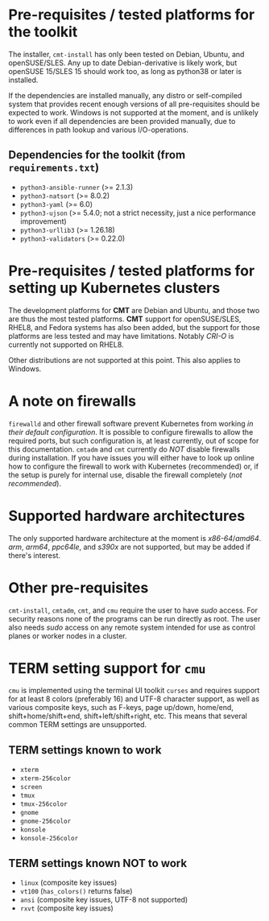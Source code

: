 # Pre-requisites / tested platforms for the toolkit

The installer, `cmt-install` has only been tested on Debian, Ubuntu, and openSUSE/SLES.
Any up to date Debian-derivative is likely work, but openSUSE 15/SLES 15 should work too,
as long as python38 or later is installed.

If the dependencies are installed manually, any distro or self-compiled
system that provides recent enough versions of all pre-requisites should be expected to work.
Windows is not supported at the moment, and is unlikely to work even
if all dependencies are been provided manually, due to differences
in path lookup and various I/O-operations.

## Dependencies for the toolkit (from `requirements.txt`)

* `python3-ansible-runner` (>= 2.1.3)
* `python3-natsort` (>= 8.0.2)
* `python3-yaml` (>= 6.0)
* `python3-ujson` (>= 5.4.0; not a strict necessity, just a nice performance improvement)
* `python3-urllib3` (>= 1.26.18)
* `python3-validators` (>= 0.22.0)

# Pre-requisites / tested platforms for setting up Kubernetes clusters

The development platforms for __CMT__ are Debian and Ubuntu, and those two are thus the most tested platforms.
__CMT__ support for openSUSE/SLES, RHEL8, and Fedora systems has also been added, but the support for those platforms
are less tested and may have limitations. Notably _CRI-O_ is currently not supported on RHEL8.

Other distributions are not supported at this point. This also applies to Windows.

# A note on firewalls

`firewalld` and other firewall software prevent
Kubernetes from working _in their default configuration_. It is possible to configure firewalls
to allow the required ports, but such configuration is, at least currently, out of scope for
this documentation.  `cmtadm` and `cmt` currently do *NOT* disable firewalls during installation.
If you have issues you will either have to look up online how to configure the firewall to work
with Kubernetes (recommended) or, if the setup is purely for internal use, disable the firewall
completely (*not recommended*).

# Supported hardware architectures

The only supported hardware architecture at the moment is _x86-64_/_amd64_.
_arm_, _arm64_, _ppc64le_, and _s390x_ are not supported, but may be added if there's interest.

# Other pre-requisites

`cmt-install`, `cmtadm`, `cmt`, and `cmu` require the user to have _sudo_ access.
For security reasons none of the programs can be run directly as root.
The user also needs _sudo_ access on any remote system intended for use as control planes or worker nodes in a cluster.

# TERM setting support for `cmu`

`cmu` is implemented using the terminal UI toolkit `curses`
and requires support for at least 8 colors (preferably 16) and UTF-8 character support,
as well as various composite keys, such as F-keys, page up/down, home/end, shift+home/shift+end,
shift+left/shift+right, etc.  This means that several common TERM settings are unsupported.

## TERM settings known to work

* `xterm`
* `xterm-256color`
* `screen`
* `tmux`
* `tmux-256color`
* `gnome`
* `gnome-256color`
* `konsole`
* `konsole-256color`

## TERM settings known NOT to work

* `linux` (composite key issues)
* `vt100` (`has_colors()` returns false)
* `ansi` (composite key issues, UTF-8 not supported)
* `rxvt` (composite key issues)
